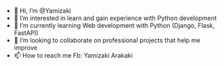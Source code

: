 - 👋 Hi, I’m @Yamizaki
- 👀 I’m interested in learn and gain experience with Python development
- 🌱 I’m currently learning Web development with Python (Django, Flask, FastAPI)
- 💞️ I’m looking to collaborate on professional projects that help me improve
- 📫 How to reach me Fb: Yamizaki Arakaki

<!---
Yamizaki/Yamizaki is a ✨ special ✨ repository because its `README.md` (this file) appears on your GitHub profile.
You can click the Preview link to take a look at your changes.
--->
